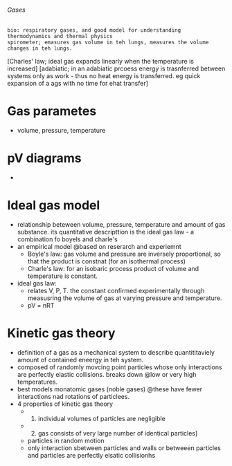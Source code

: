 ###### Gases
    bio: respiratory gases, and good model for understanding thermodynamics and thermal physics
    spirometer; emasures gas volume in teh lungs, measures the volume changes in teh lungs.
[Charles' law; ideal gas expands linearly when the temperature is increased]
[adabiatic; in an adabiatic prcoess energy is trasnferred between systems only as work - thus no heat energy is transferred. eg quick expansion of a ags with no time for ehat transfer]

# Gas parametes
- volume, pressure, temperature

# pV diagrams
- 

# Ideal gas model
- relationship beteween volume, pressure, temperature and amount of gas substance. its quantitative descripttion is the ideal gas law - a combination fo boyels and charle's
- an empirical model @based on reserarch and experiemnt 
    + Boyle's law: gas volume and pressure are inversely proportional, so that the product is constnat (for an isothermal process)
    + Charle's law: for an isobaric process product of volume and temperature is constant.
- ideal gas law:
    + relates V, P, T. the constant confirmed experimentally through measusring the volume of gas at varying pressure and temperature.
    + pV = nRT

# Kinetic gas theory
- definition of a gas as a mechanical system to describe quantititaviely amount of contained eneergy in teh system. 
- composed of randomly movcing point particles whose only interactions are perfectly elastic collisions. breaks down @low or very high temperatures.
- best models monatomic gases  (noble gases) @these have fewer interactions nad rotations of particlees.
- 4 properties of kinetic gas theory
    + 1. individual volumes of particles are negligible
    + 2. gas consists of very large number of identical particles]
    + particles in random motion
    + only interaction sbetween particles and walls or betweeen particles and particles are perfectly elsatic collisionhs